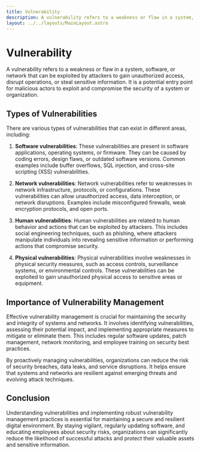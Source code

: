 ```yaml
---
title: Vulnerability
description: A vulnerability refers to a weakness or flaw in a system, software, or network that can be exploited by attackers to gain unauthorized access, disrupt operations, or steal sensitive information. Learn about different types of vulnerabilities, the importance of vulnerability management, and how to maintain a secure and resilient digital environment.
layout: ../../layouts/MainLayout.astro
---
```


# Vulnerability

A vulnerability refers to a weakness or flaw in a system, software, or network that can be exploited by attackers to gain unauthorized access, disrupt operations, or steal sensitive information. It is a potential entry point for malicious actors to exploit and compromise the security of a system or organization.

## Types of Vulnerabilities

There are various types of vulnerabilities that can exist in different areas, including:

1. **Software vulnerabilities**: These vulnerabilities are present in software applications, operating systems, or firmware. They can be caused by coding errors, design flaws, or outdated software versions. Common examples include buffer overflows, SQL injection, and cross-site scripting (XSS) vulnerabilities.

2. **Network vulnerabilities**: Network vulnerabilities refer to weaknesses in network infrastructure, protocols, or configurations. These vulnerabilities can allow unauthorized access, data interception, or network disruptions. Examples include misconfigured firewalls, weak encryption protocols, and open ports.

3. **Human vulnerabilities**: Human vulnerabilities are related to human behavior and actions that can be exploited by attackers. This includes social engineering techniques, such as phishing, where attackers manipulate individuals into revealing sensitive information or performing actions that compromise security.

4. **Physical vulnerabilities**: Physical vulnerabilities involve weaknesses in physical security measures, such as access controls, surveillance systems, or environmental controls. These vulnerabilities can be exploited to gain unauthorized physical access to sensitive areas or equipment.

## Importance of Vulnerability Management

Effective vulnerability management is crucial for maintaining the security and integrity of systems and networks. It involves identifying vulnerabilities, assessing their potential impact, and implementing appropriate measures to mitigate or eliminate them. This includes regular software updates, patch management, network monitoring, and employee training on security best practices.

By proactively managing vulnerabilities, organizations can reduce the risk of security breaches, data leaks, and service disruptions. It helps ensure that systems and networks are resilient against emerging threats and evolving attack techniques.

## Conclusion

Understanding vulnerabilities and implementing robust vulnerability management practices is essential for maintaining a secure and resilient digital environment. By staying vigilant, regularly updating software, and educating employees about security risks, organizations can significantly reduce the likelihood of successful attacks and protect their valuable assets and sensitive information.
